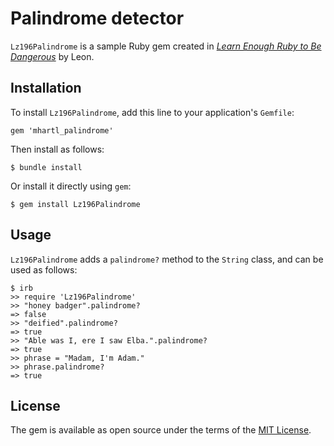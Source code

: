 # Palindrome detector

`Lz196Palindrome` is a sample Ruby gem created in [*Learn Enough Ruby to Be Dangerous*](https://www.learnenough.com/ruby-tutorial) by Leon.

## Installation

To install `Lz196Palindrome`, add this line to your application's `Gemfile`:

```
gem 'mhartl_palindrome'
```

Then install as follows:

```
$ bundle install
```

Or install it directly using `gem`:

```
$ gem install Lz196Palindrome
```

## Usage

`Lz196Palindrome` adds a `palindrome?` method to the `String` class, and can be used as follows:

```
$ irb
>> require 'Lz196Palindrome'
>> "honey badger".palindrome?
=> false
>> "deified".palindrome?
=> true
>> "Able was I, ere I saw Elba.".palindrome?
=> true
>> phrase = "Madam, I'm Adam."
>> phrase.palindrome?
=> true
```

## License

The gem is available as open source under the terms of the [MIT License](https://opensource.org/licenses/MIT).